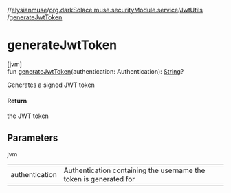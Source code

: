 //[elysianmuse](../../../index.md)/[org.darkSolace.muse.securityModule.service](../index.md)/[JwtUtils](index.md)
/[generateJwtToken](generate-jwt-token.md)

# generateJwtToken

[jvm]\
fun [generateJwtToken](generate-jwt-token.md)(authentication:
Authentication): [String](https://kotlinlang.org/api/latest/jvm/stdlib/kotlin/-string/index.html)?

Generates a signed JWT token

#### Return

the JWT token

## Parameters

jvm

| | |
|---|---|
| authentication | Authentication containing the username the token is generated for |
